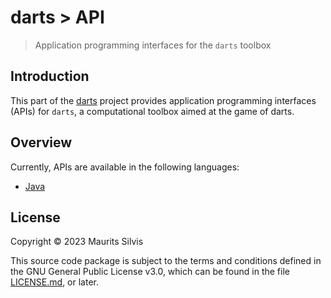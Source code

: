 # darts > API

> Application programming interfaces for the `darts` toolbox

## Introduction

This part of the [darts](https://github.com/mauritssilvis/darts) project provides application programming interfaces (APIs) for `darts`, a computational toolbox aimed at the game of darts.

## Overview

Currently, APIs are available in the following languages:

- [Java](java-darts-api)

## License

Copyright © 2023 Maurits Silvis

This source code package is subject to the terms and conditions defined in the GNU General Public License v3.0, which can be found in the file [LICENSE.md](../LICENSE.md), or later.
